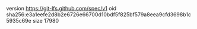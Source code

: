 version https://git-lfs.github.com/spec/v1
oid sha256:e3a1eefe2d8b2e6726e66700d10bdf5f825bf579a8eea9cfd3698b1c5935c69e
size 17980
